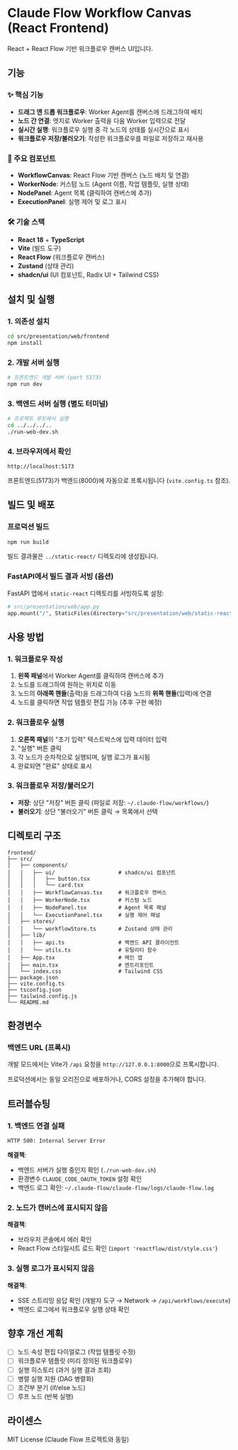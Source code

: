 # Claude Flow Workflow Canvas (React Frontend)

React + React Flow 기반 워크플로우 캔버스 UI입니다.

## 기능

### ✨ 핵심 기능
- **드래그 앤 드롭 워크플로우**: Worker Agent를 캔버스에 드래그하여 배치
- **노드 간 연결**: 엣지로 Worker 출력을 다음 Worker 입력으로 전달
- **실시간 실행**: 워크플로우 실행 중 각 노드의 상태를 실시간으로 표시
- **워크플로우 저장/불러오기**: 작성한 워크플로우를 파일로 저장하고 재사용

### 🎯 주요 컴포넌트
- **WorkflowCanvas**: React Flow 기반 캔버스 (노드 배치 및 연결)
- **WorkerNode**: 커스텀 노드 (Agent 이름, 작업 템플릿, 실행 상태)
- **NodePanel**: Agent 목록 (클릭하여 캔버스에 추가)
- **ExecutionPanel**: 실행 제어 및 로그 표시

### 🛠️ 기술 스택
- **React 18** + **TypeScript**
- **Vite** (빌드 도구)
- **React Flow** (워크플로우 캔버스)
- **Zustand** (상태 관리)
- **shadcn/ui** (UI 컴포넌트, Radix UI + Tailwind CSS)

## 설치 및 실행

### 1. 의존성 설치

```bash
cd src/presentation/web/frontend
npm install
```

### 2. 개발 서버 실행

```bash
# 프론트엔드 개발 서버 (port 5173)
npm run dev
```

### 3. 백엔드 서버 실행 (별도 터미널)

```bash
# 프로젝트 루트에서 실행
cd ../../../..
./run-web-dev.sh
```

### 4. 브라우저에서 확인

```
http://localhost:5173
```

프론트엔드(5173)가 백엔드(8000)에 자동으로 프록시됩니다 (`vite.config.ts` 참조).

## 빌드 및 배포

### 프로덕션 빌드

```bash
npm run build
```

빌드 결과물은 `../static-react/` 디렉토리에 생성됩니다.

### FastAPI에서 빌드 결과 서빙 (옵션)

FastAPI 앱에서 `static-react` 디렉토리를 서빙하도록 설정:

```python
# src/presentation/web/app.py
app.mount("/", StaticFiles(directory="src/presentation/web/static-react", html=True), name="react-app")
```

## 사용 방법

### 1. 워크플로우 작성

1. **왼쪽 패널**에서 Worker Agent를 클릭하여 캔버스에 추가
2. 노드를 드래그하여 원하는 위치로 이동
3. 노드의 **아래쪽 핸들**(출력)을 드래그하여 다음 노드의 **위쪽 핸들**(입력)에 연결
4. 노드를 클릭하면 작업 템플릿 편집 가능 (추후 구현 예정)

### 2. 워크플로우 실행

1. **오른쪽 패널**의 "초기 입력" 텍스트박스에 입력 데이터 입력
2. "실행" 버튼 클릭
3. 각 노드가 순차적으로 실행되며, 실행 로그가 표시됨
4. 완료되면 "완료" 상태로 표시

### 3. 워크플로우 저장/불러오기

- **저장**: 상단 "저장" 버튼 클릭 (파일로 저장: `~/.claude-flow/workflows/`)
- **불러오기**: 상단 "불러오기" 버튼 클릭 → 목록에서 선택

## 디렉토리 구조

```
frontend/
├── src/
│   ├── components/
│   │   ├── ui/                    # shadcn/ui 컴포넌트
│   │   │   ├── button.tsx
│   │   │   └── card.tsx
│   │   ├── WorkflowCanvas.tsx     # 워크플로우 캔버스
│   │   ├── WorkerNode.tsx         # 커스텀 노드
│   │   ├── NodePanel.tsx          # Agent 목록 패널
│   │   └── ExecutionPanel.tsx     # 실행 제어 패널
│   ├── stores/
│   │   └── workflowStore.ts       # Zustand 상태 관리
│   ├── lib/
│   │   ├── api.ts                 # 백엔드 API 클라이언트
│   │   └── utils.ts               # 유틸리티 함수
│   ├── App.tsx                    # 메인 앱
│   ├── main.tsx                   # 엔트리포인트
│   └── index.css                  # Tailwind CSS
├── package.json
├── vite.config.ts
├── tsconfig.json
├── tailwind.config.js
└── README.md
```

## 환경변수

### 백엔드 URL (프록시)

개발 모드에서는 Vite가 `/api` 요청을 `http://127.0.0.1:8000`으로 프록시합니다.

프로덕션에서는 동일 오리진으로 배포하거나, CORS 설정을 추가해야 합니다.

## 트러블슈팅

### 1. 백엔드 연결 실패

```
HTTP 500: Internal Server Error
```

**해결책**:
- 백엔드 서버가 실행 중인지 확인 (`./run-web-dev.sh`)
- 환경변수 `CLAUDE_CODE_OAUTH_TOKEN` 설정 확인
- 백엔드 로그 확인: `~/.claude-flow/claude-flow/logs/claude-flow.log`

### 2. 노드가 캔버스에 표시되지 않음

**해결책**:
- 브라우저 콘솔에서 에러 확인
- React Flow 스타일시트 로드 확인 (`import 'reactflow/dist/style.css'`)

### 3. 실행 로그가 표시되지 않음

**해결책**:
- SSE 스트리밍 응답 확인 (개발자 도구 → Network → `/api/workflows/execute`)
- 백엔드 로그에서 워크플로우 실행 상태 확인

## 향후 개선 계획

- [ ] 노드 속성 편집 다이얼로그 (작업 템플릿 수정)
- [ ] 워크플로우 템플릿 (미리 정의된 워크플로우)
- [ ] 실행 히스토리 (과거 실행 결과 조회)
- [ ] 병렬 실행 지원 (DAG 병렬화)
- [ ] 조건부 분기 (if/else 노드)
- [ ] 루프 노드 (반복 실행)

## 라이센스

MIT License (Claude Flow 프로젝트와 동일)
